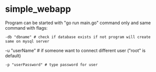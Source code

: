 # simple_webapp
Program can be started with "go run main.go" command only and same command with flags:
```
-db "dbname" # check if database exists if not program will create same on mysql server
```
-u  "userName"  # if someone want to connect different user ("root" is default)
```
-p "userPassword" # type password for user
```
